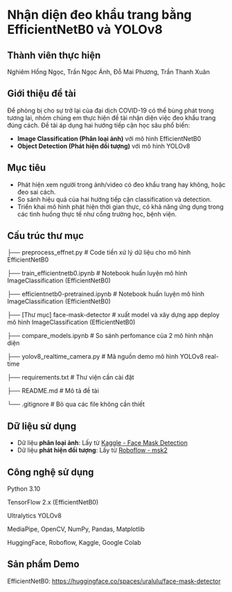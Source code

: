 # Nhận diện đeo khẩu trang bằng EfficientNetB0 và YOLOv8
## Thành viên thực hiện
Nghiêm Hồng Ngọc, Trần Ngọc Ánh, Đỗ Mai Phương, Trần Thanh Xuân
## Giới thiệu đề tài

Để phòng bị cho sự trở lại của đại dịch COVID-19 có thể bùng phát trong tương lai, nhóm chúng em thực hiện đề tài nhận diện việc đeo khẩu trang đúng cách. Đề tài áp dụng hai hướng tiếp cận học sâu phổ biến:

- **Image Classification (Phân loại ảnh)** với mô hình EfficientNetB0
- **Object Detection (Phát hiện đối tượng)** với mô hình YOLOv8

## Mục tiêu

- Phát hiện xem người trong ảnh/video có đeo khẩu trang hay không, hoặc đeo sai cách.
- So sánh hiệu quả của hai hướng tiếp cận classification và detection.
- Triển khai mô hình phát hiện thời gian thực, có khả năng ứng dụng trong các tình huống thực tế như cổng trường học, bệnh viện.

## Cấu trúc thư mục

├── preprocess_effnet.py # Code tiền xử lý dữ liệu cho mô hình EfficientNetB0

├── train_efficientnetb0.ipynb # Notebook huấn luyện mô hình ImageClassification (EfficientNetB0)

├── efficientnetb0-pretrained.ipynb # Notebook huấn luyện mô hình ImageClassification (EfficientNetB0)

├── [Thư mục] face-mask-detector # xuất model và xây dựng app deploy mô hình ImageClassification (EfficientNetB0)

├── compare_models.ipynb # So sánh perfomance của 2 mô hình nhận diện

├── yolov8_realtime_camera.py # Mã nguồn demo mô hình YOLOv8 real-time 

├── requirements.txt # Thư viện cần cài đặt

├── README.md # Mô tả đề tài

└── .gitignore # Bỏ qua các file không cần thiết


## Dữ liệu sử dụng

- Dữ liệu **phân loại ảnh**: Lấy từ [Kaggle - Face Mask Detection](https://www.kaggle.com/datasets/andrewmvd/face-mask-detection)
- Dữ liệu **phát hiện đối tượng**: Lấy từ [Roboflow - msk2](https://universe.roboflow.com/mask-zmvem/msk2/dataset/1)

## Công nghệ sử dụng
Python 3.10

TensorFlow 2.x (EfficientNetB0)

Ultralytics YOLOv8

MediaPipe, OpenCV, NumPy, Pandas, Matplotlib

HuggingFace, Roboflow, Kaggle, Google Colab

## Sản phẩm Demo

EfficientNetB0: https://huggingface.co/spaces/uralulu/face-mask-detector
